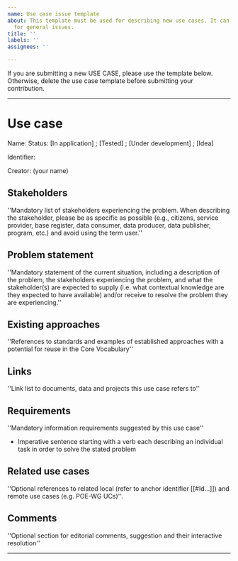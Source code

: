 ```yaml
---
name: Use case issue template
about: This template must be used for describing new use cases. It can be deleted
  for general issues.
title: ''
labels: ''
assignees: ''

---
```


If you are submitting a new USE CASE, please use the template below. Otherwise, delete the use case template before submitting your contribution.

---
# Use case
Name: 
Status: [In application] ; [Tested] ; [Under development] ; [Idea]

Identifier:

Creator: (your name)

## Stakeholders
''Mandatory list of stakeholders experiencing the problem. When describing the stakeholder, please be as specific as possible (e.g., citizens, service provider, base register, data consumer, data producer, data publisher, program, etc.) and avoid using the term user.''

## Problem statement
''Mandatory statement of the current situation, including a description of the problem, the stakeholders experiencing the problem, and what the stakeholder(s) are expected to supply (i.e. what contextual knowledge are they expected to have available) and/or receive to resolve the problem they are experiencing.''

## Existing approaches
''References to standards and examples of established approaches with a potential for reuse in the Core Vocabulary''

## Links
''Link list to documents, data and projects this use case refers to''

## Requirements
''Mandatory information requirements suggested by this use case''

* Imperative sentence starting with a verb each describing an individual task in order to solve the stated problem

## Related use cases
''Optional references to related local (refer to anchor identifier <nowiki>[[#Id...]]</nowiki>) and remote use cases (e.g. POE-WG UCs)''.

## Comments
''Optional section for editorial comments, suggestion and their interactive resolution''


---
